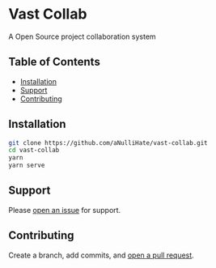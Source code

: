 # Vast Collab

A Open Source project collaboration system

## Table of Contents

- [Installation](#installation)
- [Support](#support)
- [Contributing](#contributing)

## Installation

```sh
git clone https://github.com/aNulliHate/vast-collab.git
cd vast-collab
yarn
yarn serve
```

## Support

Please [open an issue](https://github.com/aNulliHate/vast-collab/issues/new) for support.

## Contributing

Create a branch, add commits, and [open a pull request](https://github.com/aNulliHate/vast-collab/compare/).